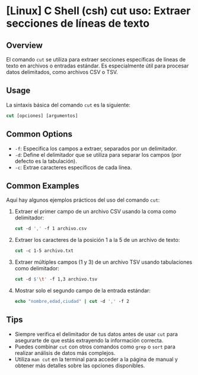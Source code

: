 # [Linux] C Shell (csh) cut uso: Extraer secciones de líneas de texto

## Overview
El comando `cut` se utiliza para extraer secciones específicas de líneas de texto en archivos o entradas estándar. Es especialmente útil para procesar datos delimitados, como archivos CSV o TSV.

## Usage
La sintaxis básica del comando `cut` es la siguiente:

```csh
cut [opciones] [argumentos]
```

## Common Options
- `-f`: Especifica los campos a extraer, separados por un delimitador.
- `-d`: Define el delimitador que se utiliza para separar los campos (por defecto es la tabulación).
- `-c`: Extrae caracteres específicos de cada línea.

## Common Examples
Aquí hay algunos ejemplos prácticos del uso del comando `cut`:

1. Extraer el primer campo de un archivo CSV usando la coma como delimitador:

   ```csh
   cut -d ',' -f 1 archivo.csv
   ```

2. Extraer los caracteres de la posición 1 a la 5 de un archivo de texto:

   ```csh
   cut -c 1-5 archivo.txt
   ```

3. Extraer múltiples campos (1 y 3) de un archivo TSV usando tabulaciones como delimitador:

   ```csh
   cut -d $'\t' -f 1,3 archivo.tsv
   ```

4. Mostrar solo el segundo campo de la entrada estándar:

   ```csh
   echo "nombre,edad,ciudad" | cut -d ',' -f 2
   ```

## Tips
- Siempre verifica el delimitador de tus datos antes de usar `cut` para asegurarte de que estás extrayendo la información correcta.
- Puedes combinar `cut` con otros comandos como `grep` o `sort` para realizar análisis de datos más complejos.
- Utiliza `man cut` en la terminal para acceder a la página de manual y obtener más detalles sobre las opciones disponibles.